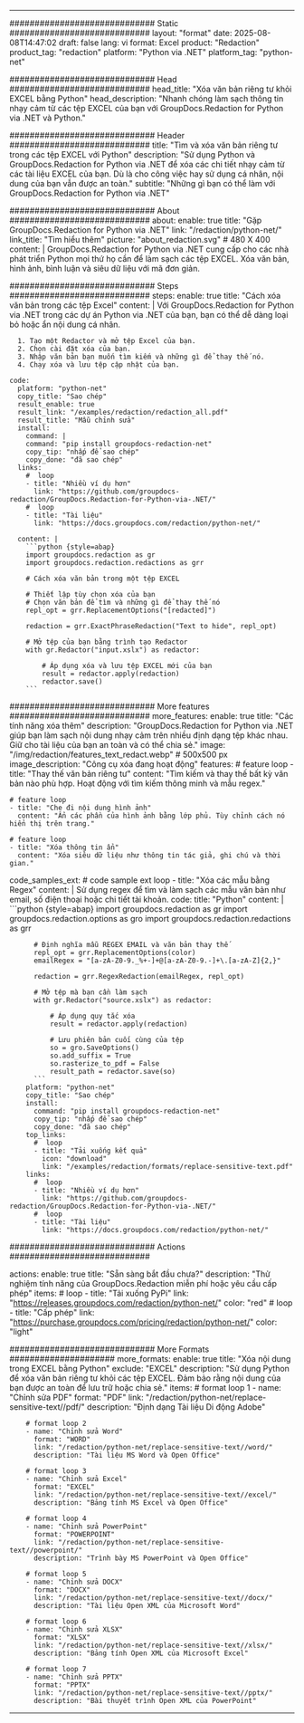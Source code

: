 
---
############################# Static ############################
layout: "format"
date:  2025-08-08T14:47:02
draft: false
lang: vi
format: Excel
product: "Redaction"
product_tag: "redaction"
platform: "Python via .NET"
platform_tag: "python-net"

############################# Head ############################
head_title: "Xóa văn bản riêng tư khỏi EXCEL bằng Python"
head_description: "Nhanh chóng làm sạch thông tin nhạy cảm từ các tệp EXCEL của bạn với GroupDocs.Redaction for Python via .NET và Python."

############################# Header ############################
title: "Tìm và xóa văn bản riêng tư trong các tệp EXCEL với Python" 
description: "Sử dụng Python và GroupDocs.Redaction for Python via .NET để xóa các chi tiết nhạy cảm từ các tài liệu EXCEL của bạn. Dù là cho công việc hay sử dụng cá nhân, nội dung của bạn vẫn được an toàn."
subtitle: "Những gì bạn có thể làm với GroupDocs.Redaction for Python via .NET" 

############################# About ############################
about:
    enable: true
    title: "Gặp GroupDocs.Redaction for Python via .NET"
    link: "/redaction/python-net/"
    link_title: "Tìm hiểu thêm"
    picture: "about_redaction.svg" # 480 X 400
    content: |
       GroupDocs.Redaction for Python via .NET cung cấp cho các nhà phát triển Python mọi thứ họ cần để làm sạch các tệp EXCEL. Xóa văn bản, hình ảnh, bình luận và siêu dữ liệu với mã đơn giản.

############################# Steps ############################
steps:
    enable: true
    title: "Cách xóa văn bản trong các tệp Excel"
    content: |
      Với GroupDocs.Redaction for Python via .NET trong các dự án Python via .NET của bạn, bạn có thể dễ dàng loại bỏ hoặc ẩn nội dung cá nhân.
      
      1. Tạo một Redactor và mở tệp Excel của bạn.
      2. Chọn cài đặt xóa của bạn.
      3. Nhập văn bản bạn muốn tìm kiếm và những gì để thay thế nó.
      4. Chạy xóa và lưu tệp cập nhật của bạn.
   
    code:
      platform: "python-net"
      copy_title: "Sao chép"
      result_enable: true
      result_link: "/examples/redaction/redaction_all.pdf"
      result_title: "Mẫu chỉnh sửa"
      install:
        command: |
        command: "pip install groupdocs-redaction-net"
        copy_tip: "nhấp để sao chép"
        copy_done: "đã sao chép"
      links:
        #  loop
        - title: "Nhiều ví dụ hơn"
          link: "https://github.com/groupdocs-redaction/GroupDocs.Redaction-for-Python-via-.NET/"
        #  loop
        - title: "Tài liệu"
          link: "https://docs.groupdocs.com/redaction/python-net/"
          
      content: |
        ```python {style=abap}
        import groupdocs.redaction as gr
        import groupdocs.redaction.redactions as grr

        # Cách xóa văn bản trong một tệp EXCEL

        # Thiết lập tùy chọn xóa của bạn
        # Chọn văn bản để tìm và những gì để thay thế nó
        repl_opt = grr.ReplacementOptions("[redacted]")
                
        redaction = grr.ExactPhraseRedaction("Text to hide", repl_opt)

        # Mở tệp của bạn bằng trình tạo Redactor
        with gr.Redactor("input.xslx") as redactor:

            # Áp dụng xóa và lưu tệp EXCEL mới của bạn
            result = redactor.apply(redaction)
            redactor.save()
        ```            


############################# More features ############################
more_features:
  enable: true
  title: "Các tính năng xóa thêm"
  description: "GroupDocs.Redaction for Python via .NET giúp bạn làm sạch nội dung nhạy cảm trên nhiều định dạng tệp khác nhau. Giữ cho tài liệu của bạn an toàn và có thể chia sẻ."
  image: "/img/redaction/features_text_redact.webp" # 500x500 px
  image_description: "Công cụ xóa đang hoạt động"
  features:
    # feature loop
    - title: "Thay thế văn bản riêng tư"
      content: "Tìm kiếm và thay thế bất kỳ văn bản nào phù hợp. Hoạt động với tìm kiếm thông minh và mẫu regex."

    # feature loop
    - title: "Che đi nội dung hình ảnh"
      content: "Ẩn các phần của hình ảnh bằng lớp phủ. Tùy chỉnh cách nó hiển thị trên trang."

    # feature loop
    - title: "Xóa thông tin ẩn"
      content: "Xóa siêu dữ liệu như thông tin tác giả, ghi chú và thời gian."
      
  code_samples_ext:
    # code sample ext loop
    - title: "Xóa các mẫu bằng Regex"
      content: |
        Sử dụng regex để tìm và làm sạch các mẫu văn bản như email, số điện thoại hoặc chi tiết tài khoản.
      code:
        title: "Python"
        content: |
          ```python {style=abap}
          import groupdocs.redaction as gr
          import groupdocs.redaction.options as gro
          import groupdocs.redaction.redactions as grr

          # Định nghĩa mẫu REGEX EMAIL và văn bản thay thế
          repl_opt = grr.ReplacementOptions(color)
          emailRegex = "[a-zA-Z0-9._%+-]+@[a-zA-Z0-9.-]+\.[a-zA-Z]{2,}"

          redaction = grr.RegexRedaction(emailRegex, repl_opt)

          # Mở tệp mà bạn cần làm sạch
          with gr.Redactor("source.xslx") as redactor:

              # Áp dụng quy tắc xóa
              result = redactor.apply(redaction)

              # Lưu phiên bản cuối cùng của tệp
              so = gro.SaveOptions()
              so.add_suffix = True
              so.rasterize_to_pdf = False
              result_path = redactor.save(so)
          ```
        platform: "python-net"
        copy_title: "Sao chép"
        install:
          command: "pip install groupdocs-redaction-net"
          copy_tip: "nhấp để sao chép"
          copy_done: "đã sao chép"
        top_links:
          #  loop
          - title: "Tải xuống kết quả"
            icon: "download"
            link: "/examples/redaction/formats/replace-sensitive-text.pdf"
        links:
          #  loop
          - title: "Nhiều ví dụ hơn"
            link: "https://github.com/groupdocs-redaction/GroupDocs.Redaction-for-Python-via-.NET/"
          #  loop
          - title: "Tài liệu"
            link: "https://docs.groupdocs.com/redaction/python-net/"


############################# Actions ############################

actions:
  enable: true
  title: "Sẵn sàng bắt đầu chưa?"
  description: "Thử nghiệm tính năng của GroupDocs.Redaction miễn phí hoặc yêu cầu cấp phép"
  items:
    #  loop
    - title: "Tải xuống PyPi"
      link: "https://releases.groupdocs.com/redaction/python-net/"
      color: "red"
        #  loop
    - title: "Cấp phép"
      link: "https://purchase.groupdocs.com/pricing/redaction/python-net/"
      color: "light"


############################# More Formats #####################
more_formats:
    enable: true
    title: "Xóa nội dung trong EXCEL bằng Python"
    exclude: "EXCEL"
    description: "Sử dụng Python để xóa văn bản riêng tư khỏi các tệp EXCEL. Đảm bảo rằng nội dung của bạn được an toàn để lưu trữ hoặc chia sẻ."
    items: 
        # format loop 1
        - name: "Chỉnh sửa PDF"
          format: "PDF"
          link: "/redaction/python-net/replace-sensitive-text//pdf/"
          description: "Định dạng Tài liệu Di động Adobe"

        # format loop 2
        - name: "Chỉnh sửa Word"
          format: "WORD"
          link: "/redaction/python-net/replace-sensitive-text//word/"
          description: "Tài liệu MS Word và Open Office"
          
        # format loop 3
        - name: "Chỉnh sửa Excel"
          format: "EXCEL"
          link: "/redaction/python-net/replace-sensitive-text//excel/"
          description: "Bảng tính MS Excel và Open Office"

        # format loop 4
        - name: "Chỉnh sửa PowerPoint"
          format: "POWERPOINT"
          link: "/redaction/python-net/replace-sensitive-text//powerpoint/"
          description: "Trình bày MS PowerPoint và Open Office"

        # format loop 5
        - name: "Chỉnh sửa DOCX"
          format: "DOCX"
          link: "/redaction/python-net/replace-sensitive-text//docx/"
          description: "Tài liệu Open XML của Microsoft Word"
          
        # format loop 6
        - name: "Chỉnh sửa XLSX"
          format: "XLSX"
          link: "/redaction/python-net/replace-sensitive-text//xlsx/"
          description: "Bảng tính Open XML của Microsoft Excel"
          
        # format loop 7
        - name: "Chỉnh sửa PPTX"
          format: "PPTX"
          link: "/redaction/python-net/replace-sensitive-text//pptx/"
          description: "Bài thuyết trình Open XML của PowerPoint"


---